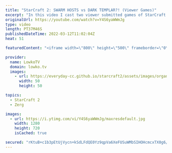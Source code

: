 ```yaml
---
title: "StarCraft 2: SWARM HOSTS vs DARK TEMPLAR?! (Viewer Games)"
excerpt: "In this video I cast two viewer submitted games of StarCraft 2. Some wild decisions lead to even crazier games. The skill level of these SC2 matches is somewhere between unranked and Gold League.  00:00 Unranked Zerg vs Protoss 25:10 Gold League Protoss vs Protoss  Support my work on Patreon: https://www.patreon.com/lowkotv"
originalUrl: https://youtube.com/watch?v=Y4S6yaWWmJg
type: video
length: PT37M46S
publishedDateTime: 2022-03-12T11:02:04Z
heat: 51

featuredContent: "<iframe width=\"800\" height=\"500\" frameborder=\"0\" src=\"https://www.youtube.com/embed/Y4S6yaWWmJg\" allow=\"accelerometer; autoplay; encrypted-media; gyroscope; picture-in-picture\" allowfullscreen></iframe>"

provider:
  name: LowkoTV
  domain: lowko.tv
  images:
    - url: https://everyday-cc.github.io/starcraft2/assets/images/organizations/lowko.tv-50x50.jpg
      width: 50
      height: 50

topics:
  - StarCraft 2
  - Zerg

images:
  - url: https://i.ytimg.com/vi/Y4S6yaWWmJg/maxresdefault.jpg
    width: 1280
    height: 720
    isCached: true

secured: "rKtuB+c1b3pEtUjVycn+kSdLFdQE0Yz9qpVa6XeFUSuWMbSIHOHcmcxTX0g6/dJVbebuuj3S/N/LI1h96fce5LeXqJmF4Nlv0ENg4+MnGQForEob2XYE9UYS5grOBifkvW8NFGdKGu6kWr+U1xGpCNuTZeBAg2A2qSuBSfBp8TTXo/G7DJKbJ/kQ9EqHMroLrWMrd3B/VesZ2lLquKLywBGNirPuuokdtOLNtqd9rRYNaTbxfFXfj3QjEhOpyp/cg5fDbhnneA3Fw1koLazPsBNBy14GyL8u4VuujcmcNhaxmPOkSOu9CS6EvMCUo1x+VJnzz8ZPfQQEZeZBF2CP3rfiXDzdJoVLUc8YlqdjjzqWWW1rUSdM59KPK77GidRrR7EDVD5c2hIjpCm5J9IeI+P9nLGox+XeJ0sKvdrGjnE=;xz1urEwJLdevzJKXlk/AwA=="
---
```


